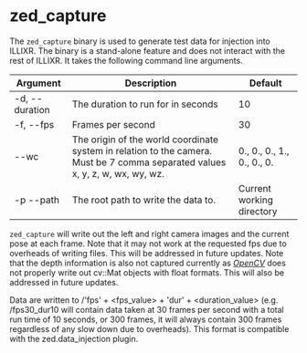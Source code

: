 # zed_capture

The `zed_capture` binary is used to generate test data for injection into ILLIXR. The binary is a stand-alone feature and
does not interact with the rest of ILLIXR. It takes the following command line arguments.

| Argument       | Description                                                                                                                   | Default                    |
|----------------|-------------------------------------------------------------------------------------------------------------------------------|----------------------------|
| -d, --duration | The duration to run for in seconds                                                                                            | 10                         |
| -f, --fps      | Frames per second                                                                                                             | 30                         |
| --wc           | The origin of the world coordinate system in relation to the camera. Must be 7 comma separated values x, y, z, w, wx, wy, wz. | 0., 0., 0., 1., 0., 0., 0. |
| -p --path      | The root path to write the data to.                                                                                           | Current working directory  |

`zed_capture` will write out the left and right camera images and the current pose at each frame. Note that it may not
work at the requested fps due to overheads of writing files. This will be addressed in future updates. Note that the
depth information is also not captured currently as [_OpenCV_][G10] does not properly write out cv::Mat objects with float formats.
This will also be addressed in future updates.

Data are written to <path>/'fps' + <fps_value> + 'dur' + <duration_value> (e.g. <path>/fps30_dur10 will contain data 
taken at 30 frames per second with a total run time of 10 seconds, or 300 frames, it will always contain 300 frames
regardless of any slow down due to overheads). This format is compatible with the zed.data_injection plugin.


[//]: # (- glossary -)

[G10]:  ../glossary.md#opencv
